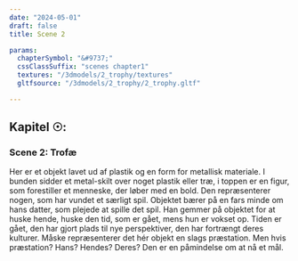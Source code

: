 ```yaml
---
date: "2024-05-01"
draft: false
title: Scene 2

params:
  chapterSymbol: "&#9737;"
  cssClassSuffix: "scenes chapter1"
  textures: "/3dmodels/2_trophy/textures"
  gltfsource: "/3dmodels/2_trophy/2_trophy.gltf"

---
```

## Kapitel &#9737;:
<h3 class="green">Scene 2: Trofæ</h3>
<canvas id="c"></canvas>

Her er et objekt lavet ud af plastik og en form for metallisk materiale. I bunden sidder et metal-skilt over noget plastik eller træ, i toppen er en figur, som forestiller et menneske, der løber med en bold. Den repræsenterer nogen, som har vundet et særligt spil. Objektet bærer på en fars minde om hans datter, som plejede at spille det spil. Han gemmer på objektet for at huske hende, huske den tid, som er gået, mens hun er vokset op. Tiden er gået, den har gjort plads til nye perspektiver, den har fortrængt deres kulturer. Måske repræsenterer det hér objekt en slags præstation. Men hvis præstation? Hans? Hendes? Deres? Den er en påmindelse om at nå et mål.

